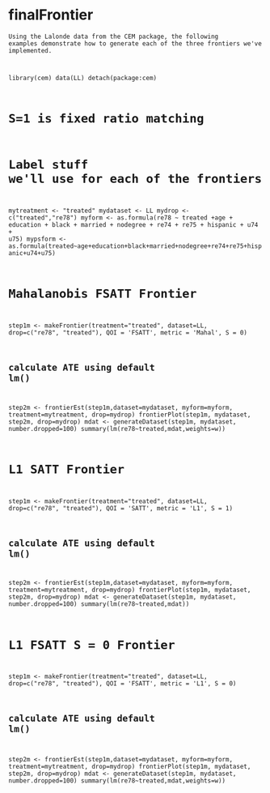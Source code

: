 finalFrontier
=============

<code>Using the Lalonde data from the CEM package, the following examples demonstrate how to 
generate each of the three frontiers we've implemented. 


library(cem)
data(LL)
detach(package:cem)

# S=1 is fixed ratio matching

# Label stuff we'll use for each of the frontiers
mytreatment <- "treated"
mydataset <- LL
mydrop <- c("treated","re78")
myform <- as.formula(re78 ~ treated +age + education + black + married + nodegree
                     + re74 + re75 + hispanic + u74 + u75)
mypsform <- as.formula(treated~age+education+black+married+nodegree+re74+re75+hispanic+u74+u75)


# Mahalanobis FSATT Frontier
step1m <- makeFrontier(treatment="treated", dataset=LL, drop=c("re78", "treated"), QOI = 'FSATT', metric = 'Mahal', S = 0)
## calculate ATE using default lm()
step2m <- frontierEst(step1m,dataset=mydataset, myform=myform, treatment=mytreatment, drop=mydrop)
frontierPlot(step1m, mydataset, step2m, drop=mydrop)
mdat <- generateDataset(step1m, mydataset, number.dropped=100)
summary(lm(re78~treated,mdat,weights=w))

# L1 SATT Frontier
step1m <- makeFrontier(treatment="treated", dataset=LL, drop=c("re78", "treated"), QOI = 'SATT', metric = 'L1', S = 1)
## calculate ATE using default lm()
step2m <- frontierEst(step1m,dataset=mydataset, myform=myform, treatment=mytreatment, drop=mydrop)
frontierPlot(step1m, mydataset, step2m, drop=mydrop)
mdat <- generateDataset(step1m, mydataset, number.dropped=100)
summary(lm(re78~treated,mdat))

# L1 FSATT S = 0 Frontier
step1m <- makeFrontier(treatment="treated", dataset=LL, drop=c("re78", "treated"), QOI = 'FSATT', metric = 'L1', S = 0)
## calculate ATE using default lm()
step2m <- frontierEst(step1m,dataset=mydataset, myform=myform, treatment=mytreatment, drop=mydrop)
frontierPlot(step1m, mydataset, step2m, drop=mydrop)
mdat <- generateDataset(step1m, mydataset, number.dropped=100)
summary(lm(re78~treated,mdat,weights=w))</code>
